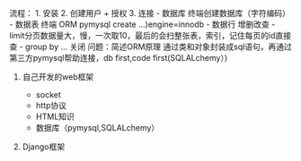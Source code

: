 流程：
	1. 安装
	2. 创建用户 + 授权 
	3. 连接
			- 数据库
				终端创建数据库（字符编码）
			- 数据表
				终端
				ORM
				pymysql
					create ...)engine=innodb
			- 数据行
				增删改查
					- limit分页数据量大，慢，一次取10，最后的会扫整张表，索引，记住每页的id直接查
					- group by ...
		关闭
		问题：简述ORM原理
			通过类和对象封装成sql语句，再通过第三方pymysql帮助连接，db first,code first(SQLALchemy）)

1. 自己开发的web框架
	- socket
	- http协议
	- HTML知识
	- 数据库（pymysql,SQLALchemy）
	
2. Django框架

